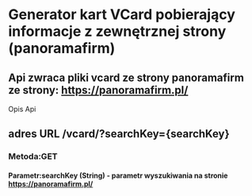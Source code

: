 # Generator kart VCard pobierający informacje z zewnętrznej strony (panoramafirm)
## Api zwraca pliki vcard ze strony panoramafirm ze strony: https://panoramafirm.pl/

Opis Api
## adres URL /vcard/?searchKey={searchKey}
### Metoda:GET
####     Parametr:searchKey (String) - parametr wyszukiwania na stronie https://panoramafirm.pl/
